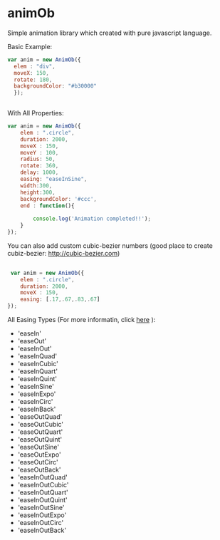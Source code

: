 # animOb
Simple animation library which created with pure javascript language.

Basic Example: 

```javascript
var anim = new AnimOb({
  elem : "div",
  moveX: 150,
  rotate: 180,
  backgroundColor: "#b30000"
  });
  
```

With All Properties:

```javascript
var anim = new AnimOb({
	elem : ".circle",
	duration: 2000,
	moveX : 150,
	moveY : 100,
	radius: 50,
	rotate: 360,
	delay: 1000,
	easing: "easeInSine",
	width:300,
	height:300,
	backgroundColor: '#ccc',
	end : function(){
		
		console.log('Animation completed!!');
	}
});
```

You can also add custom cubic-bezier numbers (good place to create cubiz-bezier: http://cubic-bezier.com)

```javascript
 
 var anim = new AnimOb({
	elem : ".circle",
	duration: 2000,
	moveX : 150,
	easing: [.17,.67,.83,.67]
});
```

All Easing Types (For more informatin, click [here](http://easings.net) ):

* 'easeIn'
* 'easeOut'
* 'easeInOut'
* 'easeInQuad'
* 'easeInCubic'
* 'easeInQuart'
* 'easeInQuint'
* 'easeInSine'
* 'easeInExpo'
* 'easeInCirc'
* 'easeInBack'
* 'easeOutQuad'
* 'easeOutCubic'
* 'easeOutQuart'
* 'easeOutQuint'
* 'easeOutSine'
* 'easeOutExpo'
* 'easeOutCirc'
* 'easeOutBack'
* 'easeInOutQuad'
* 'easeInOutCubic'
* 'easeInOutQuart'
* 'easeInOutQuint'
* 'easeInOutSine'
* 'easeInOutExpo'
* 'easeInOutCirc'
* 'easeInOutBack'